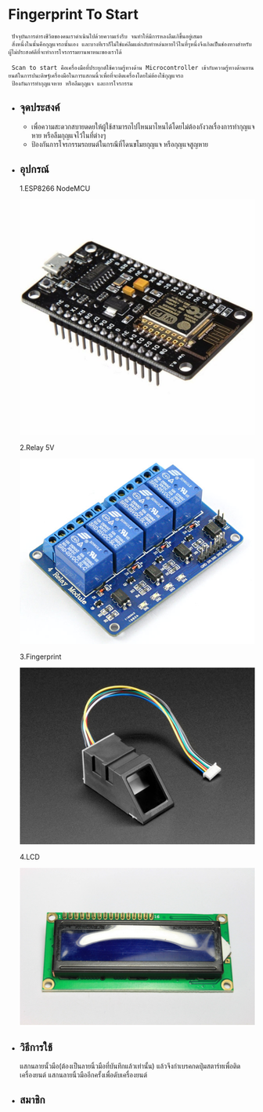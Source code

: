 # Fingerprint To Start
     ปัจจุบันการดำรงชีวิตของคนเราดำเนินไปด้วยความเร่งรีบ จนทำให้มีการหลงลืมเกิขึ้นอยู่เสมอ 
     สิ่งหนึ่งในนั้นคือกุญแจรถนั้นเอง และบางทีเราก็ไม่ใช่แค่ลืมแต่กลับทำหล่นหายไว้ในที่ๆหนึ่งจึงเกิดเป็นช่องทางสำหรับผู้ไม่ประสงค์ดีที่จะทำการโจรกรรมยานพาหนะของเราได้
     
     Scan to start คือเครื่องมือที่ประยุกต์ใช้ความรู้ทางด้าน Microcontroller เข้ากับความรู้ทางด้านยานยนต์ในการปนะดิษฐ์เครื่องมือในการแสกนนิ้วเพื่อที่จะติดเครื่องโดยไม่ต้องใช้กุญแจรถ 
     ป้องกันการทำกุญแจหาย หรือลืมกุญแจ และการโจรกรรม
* ## จุดประสงค์
    * เพื่อความสะดวกสบายดดยให้ผู้ใช้สามารถไปไหนมาไหนได้โดยไม่ต้องกังวลเรื่องการทำกุญแจหาย หรือลืมกุญแจไว้ในที่ต่างๆ
    * ป้องกันการโจรกรรมรถยนต์ในกรณีที่โดนขโมยกุญแจ หรือกุญแจสูญหาย
* ## อุปกรณ์
    1.ESP8266 NodeMCU

    ![Board](Node_MCU.jpg)

    2.Relay 5V

    ![Relay](ej.jpg)

    3.Fingerprint

    ![Finger](finger.jpg)

    4.LCD

    ![Lcd](lcd.jpg)
    
* ## วิธีการใช้
    แสกนลายนั้วมือ(ต้องเป็นลายนิ้วมือที่บันทึกแล้วเท่านั้น) แล้วจึงกำเบรคกดปุ่มสตาร์ทเพื่อติดเครื่องยนต์ แสกนลายนิ้วมืออีกครั้งเพื่อดับเครื่องยนต์
* ## สมาชิก
